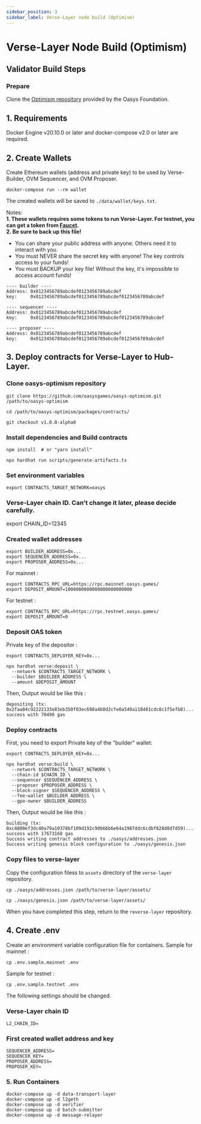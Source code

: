 ```yaml
---
sidebar_position: 3
sidebar_label: Verse-Layer node build (Optimism)
---
```


# Verse-Layer Node Build (Optimism)

## Validator Build Steps
### Prepare
Clone the [Optimism repository](https://github.com/oasysgames/verse-layer-optimism) provided by the Oasys Foundation.

## 1. Requirements
Docker Engine v20.10.0 or later and docker-compose v2.0 or later are required.

## 2. Create Wallets
Create Ethereum wallets (address and private key) to be used by Verse-Builder, OVM Sequencer, and OVM Proposer.
```
docker-compose run --rm wallet
```
The created wallets will be saved to `./data/wallet/keys.txt`.

Notes:  
**1. These wallets requires some tokens to run Verse-Layer. For testnet, you can get a token from [Faucet](https://faucet.testnet.oasys.games/).**   
**2. Be sure to back up this file!**
- You can share your public address with anyone. Others need it to interact with you.
- You must NEVER share the secret key with anyone! The key controls access to your funds!
- You must BACKUP your key file! Without the key, it's impossible to access account funds!

```
---- builder ----
Address: 0x0123456789abcdef0123456789abcdef
key:     0x0123456789abcdef0123456789abcdef0123456789abcdef

---- sequencer ----
Address: 0x0123456789abcdef0123456789abcdef
key:     0x0123456789abcdef0123456789abcdef0123456789abcdef

---- proposer ----
Address: 0x0123456789abcdef0123456789abcdef
key:     0x0123456789abcdef0123456789abcdef0123456789abcdef
```
## 3. Deploy contracts for Verse-Layer to Hub-Layer.
### Clone oasys-optimism repository
```
git clone https://github.com/oasysgames/oasys-optimism.git /path/to/oasys-optimism

cd /path/to/oasys-optimism/packages/contracts/

git checkout v1.0.0-alpha0
```
### Install dependencies and Build contracts  
```
npm install  # or "yarn install"

npx hardhat run scripts/generate-artifacts.ts
```
### Set environment variables
```
export CONTRACTS_TARGET_NETWORK=oasys
```

### Verse-Layer chain ID. Can't change it later, please decide carefully.
export CHAIN_ID=12345

### Created wallet addresses
```
export BUILDER_ADDRESS=0x...
export SEQUENCER_ADDRESS=0x...
export PROPOSER_ADDRESS=0x...
```

For mainnet : 
```
export CONTRACTS_RPC_URL=https://rpc.mainnet.oasys.games/
export DEPOSIT_AMOUNT=1000000000000000000000000
```

For testnet :
```
export CONTRACTS_RPC_URL=https://rpc.testnet.oasys.games/
export DEPOSIT_AMOUNT=0
```

### Deposit OAS token

Private key of the depositor : 
```
export CONTRACTS_DEPLOYER_KEY=0x...
```

```
npx hardhat verse:deposit \
  --network $CONTRACTS_TARGET_NETWORK \
  --builder $BUILDER_ADDRESS \
  --amount $DEPOSIT_AMOUNT
```
Then, Output would be like this : 

```
depositing (tx: 0x2faa04c92222133e83eb350f03ec698a4b0d2cfe0a549a118401cdc8c1f5efb8)...: success with 70490 gas
```
### Deploy contracts

First, you need to export Private key of the "builder" wallet:

```
export CONTRACTS_DEPLOYER_KEY=0x...

npx hardhat verse:build \
  --network $CONTRACTS_TARGET_NETWORK \
  --chain-id $CHAIN_ID \
  --sequencer $SEQUENCER_ADDRESS \
  --proposer $PROPOSER_ADDRESS \
  --block-signer $SEQUENCER_ADDRESS \
  --fee-wallet $BUILDER_ADDRESS \
  --gpo-owner $BUILDER_ADDRESS

```
Then, Output would be like this : 

```
building (tx: 0xc4800ef3dc40a79a10378bf109d192c90b66b6e64a1987ddc6cdbf628d0d7d59)...: success with 17673168 gas
Success writing contract addresses to ./oasys/addresses.json
Success writing genesis block configuration to ./oasys/genesis.json
```
### Copy files to verse-layer  
Copy the configuration filess to `assets` directory of the `verse-layer` repository.
```
cp ./oasys/addresses.json /path/to/verse-layer/assets/

cp ./oasys/genesis.json /path/to/verse-layer/assets/ 
```
When you have completed this step, return to the `reverse-layer` repository.

## 4. Create .env
Create an environment variable configuration file for containers.
Sample for mainnet : 

```
cp .env.sample.mainnet .env
```
Sample for testnet :
```
cp .env.sample.testnet .env
```
The following settings should be changed.

### Verse-Layer chain ID
```
L2_CHAIN_ID=
```
### First created wallet address and key
```
SEQUENCER_ADDRESS=
SEQUENCER_KEY=
PROPOSER_ADDRESS=
PROPOSER_KEY=
```

### 5. Run Containers
```
docker-compose up -d data-transport-layer
docker-compose up -d l2geth
docker-compose up -d verifier
docker-compose up -d batch-submitter
docker-compose up -d message-relayer
```
